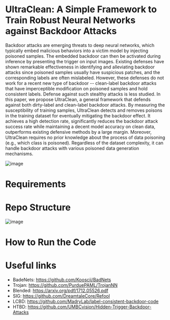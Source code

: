 # UltraClean: A Simple Framework to Train Robust Neural Networks against Backdoor Attacks

Backdoor attacks are emerging threats to deep neural networks, which typically embed malicious behaviors into a victim model by injecting poisoned samples. The embedded backdoor can then be activated during inference by presenting the trigger on input images. Existing defenses have shown remarkable effectiveness in identifying and alleviating backdoor attacks since poisoned samples usually have suspicious patches, and the corresponding labels are often mislabeled. However, these defenses do not work for a recent new type of backdoor -- clean-label backdoor attacks that have imperceptible modification on poisoned samples and hold consistent labels. Defense against such stealthy attacks is less studied. In this paper, we propose UltraClean, a general framework that defends against both dirty-label and clean-label backdoor attacks. By measuring the susceptibility of training samples, UltraClean detects and removes poisons in the training dataset for eventually mitigating the backdoor effect. It achieves a high detection rate, significantly reduces the backdoor attack success rate while maintaining a decent model accuracy on clean data, outperforms existing defensive methods by a large margin. Moreover, UltraClean requires no prior knowledge about the process of data poisoning (e.g., which class is poisoned). Regardless of the dataset complexity, it can handle backdoor attacks with various poisoned data generation mechanisms.

![image](https://user-images.githubusercontent.com/36553004/157374971-4909986a-69f1-46d7-954a-4ced658757f7.png)


# Requirements

# Repo Structure

![image](https://user-images.githubusercontent.com/36553004/157376363-e7f06f36-543d-4ad0-91d7-25ed73278ed1.png)



# How to Run the Code

# Useful links
* BadeNets: https://github.com/Kooscii/BadNets
* Trojan: https://github.com/PurduePAML/TrojanNN
* Blended: https://arxiv.org/pdf/1712.05526.pdf
* SIG: https://github.com/DreamtaleCore/Refool
* LCBD: https://github.com/MadryLab/label-consistent-backdoor-code
* HTBD: https://github.com/UMBCvision/Hidden-Trigger-Backdoor-Attacks
